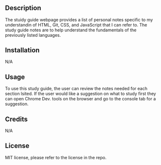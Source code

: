 # <Prework Study Guide Webpage>

## Description

The stuidy guide webpage provides a list of personal notes specific to my understandin of HTML, Git, CSS, and JavaScript that I can refer to. The study guide notes are to help understand the fundamentals of the previously listed languages. 

## Installation

N/A

## Usage

To use this study guide, the user can review the notes needed for each section lsited. If the user would like a suggestion on what to study first they can open Chrome Dev. tools on the browser and go to the console tab for a suggestion.

## Credits

N/A

## License

MIT license, please refer to the license in the repo.

